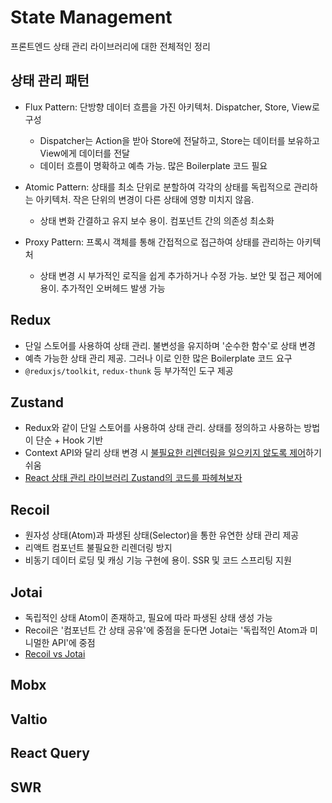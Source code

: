 # State Management

프론트엔드 상태 관리 라이브러리에 대한 전체적인 정리

## 상태 관리 패턴

- Flux Pattern: 단방향 데이터 흐름을 가진 아키텍처. Dispatcher, Store, View로 구성
  - Dispatcher는 Action을 받아 Store에 전달하고, Store는 데이터를 보유하고 View에게 데이터를 전달 
  - 데이터 흐름이 명확하고 예측 가능. 많은 Boilerplate 코드 필요

- Atomic Pattern: 상태를 최소 단위로 분할하여 각각의 상태를 독립적으로 관리하는 아키텍처. 작은 단위의 변경이 다른 상태에 영향 미치지 않음.
  - 상태 변화 간결하고 유지 보수 용이. 컴포넌트 간의 의존성 최소화

- Proxy Pattern: 프록시 객체를 통해 간접적으로 접근하여 상태를 관리하는 아키텍처
  - 상태 변경 시 부가적인 로직을 쉽게 추가하거나 수정 가능. 보안 및 접근 제어에 용이. 추가적인 오버헤드 발생 가능


## Redux

- 단일 스토어를 사용하여 상태 관리. 불변성을 유지하며 '순수한 함수'로 상태 변경
- 예측 가능한 상태 관리 제공. 그러나 이로 인한 많은 Boilerplate 코드 요구
- `@reduxjs/toolkit`, `redux-thunk` 등 부가적인 도구 제공

## Zustand

- Redux와 같이 단일 스토어를 사용하여 상태 관리. 상태를 정의하고 사용하는 방법이 단순 + Hook 기반
- Context API와 달리 상태 변경 시 <u>불필요한 리렌더링을 일으키지 않도록 제어</u>하기 쉬움
- [React 상태 관리 라이브러리 Zustand의 코드를 파헤쳐보자](https://ui.toast.com/weekly-pick/ko_20210812)

## Recoil

- 원자성 상태(Atom)과 파생된 상태(Selector)을 통한 유연한 상태 관리 제공
- 리액트 컴포넌트 불필요한 리렌더링 방지
- 비동기 데이터 로딩 및 캐싱 기능 구현에 용이. SSR 및 코드 스프리팅 지원 

## Jotai

- 독립적인 상태 Atom이 존재하고, 필요에 따라 파생된 상태 생성 가능
- Recoil은 '컴포넌트 간 상태 공유'에 중점을 둔다면 Jotai는 '독립적인 Atom과 미니멀한 API'에 중점
- [Recoil vs Jotai](https://lucy0218.com/entry/Recoil%EC%9D%B4%EB%9E%80-%EB%AC%B4%EC%97%87%EC%9D%BC%EA%B9%8C-Jotai%EC%99%80%EC%9D%98-%EC%B0%A8%EC%9D%B4%EC%A0%90#:~:text=%E2%96%B6%20Recoil%EC%9D%B4%EB%9E%80%3F,%EA%B0%84%ED%8E%B8%ED%95%98%EA%B2%8C%20%EB%A7%8C%EB%93%A4%EC%96%B4%EC%A3%BC%EB%8A%94%20%EB%8F%84%EA%B5%AC%EC%9E%85%EB%8B%88%EB%8B%A4.)

## Mobx

## Valtio

## React Query

## SWR

